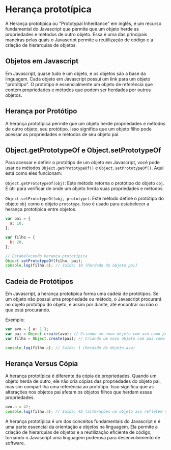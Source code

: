 # Herança prototípica

A Herança prototípica ou "Prototypal Inheritance" em inglês, é um recurso fundamental do Javascript que permite que um objeto herde as propriedades e métodos de outro objeto. Essa é uma das principais maneiras pelas quais o Javascript permite a reutilização de código e a criação de hierarquias de objetos.

## Objetos em Javascript

Em Javascript, quase tudo é um objeto, e os objetos são a base da linguagem. Cada objeto em Javascript possui um link para um objeto "protótipo". O protótipo é essencialmente um objeto de referência que contém propriedades e métodos que podem ser herdados por outros objetos.

## Herança por Protótipo

A herança prototípica permite que um objeto herde propriedades e métodos de outro objeto, seu protótipo. Isso significa que um objeto filho pode acessar as propriedades e métodos de seu objeto pai.

## Object.getPrototypeOf e Object.setPrototypeOf

Para acessar e definir o protótipo de um objeto em Javascript, você pode usar os métodos `Object.getPrototypeOf()` e `Object.setPrototypeOf()`. Aqui está como eles funcionam:

`Object.getPrototypeOf(obj)`: Este método retorna o protótipo do objeto `obj`. É útil para verificar de onde um objeto herda suas propriedades e métodos.

`Object.setPrototypeOf(obj, prototype)`: Este método define o protótipo do objeto `obj` como o objeto `prototype`. Isso é usado para estabelecer a herança prototípica entre objetos.

```javascript
var pai = {
  a: 10,
};

var filho = {
  b: 20,
};

// Estabelecendo herança prototípica
Object.setPrototypeOf(filho, pai);
console.log(filho.a); // Saída: 10 (herdado do objeto pai)
```

## Cadeia de Protótipos

Em Javascript, a herança prototípica forma uma cadeia de protótipos. Se um objeto não possui uma propriedade ou método, o Javascript procurará no objeto protótipo do objeto, e assim por diante, até encontrar ou não o que está procurando.

Exemplo:

```javascript
var avo = { a: 1 };
var pai = Object.create(avo); // Criando um novo objeto com avo como protótipo
var filho = Object.create(pai); // Criando um novo objeto com pai como protótipo

console.log(filho.a); // Saída: 1 (herdado do objeto avo)
```

## Herança Versus Cópia

A herança prototípica é diferente da cópia de propriedades. Quando um objeto herda de outro, ele não cria cópias das propriedades do objeto pai, mas sim compartilha uma referência ao protótipo. Isso significa que as alterações nos objetos pai afetam os objetos filhos que herdam essas propriedades.

```javascript
avo.a = 42;
console.log(filho.a); // Saída: 42 (alterações no objeto avo refletem nos objetos filhos)
```

A herança prototípica é um dos conceitos fundamentais do Javascript e é uma parte essencial da orientação a objetos na linguagem. Ela permite a criação de hierarquias de objetos e a reutilização eficiente de código, tornando o Javascript uma linguagem poderosa para desenvolvimento de software.
